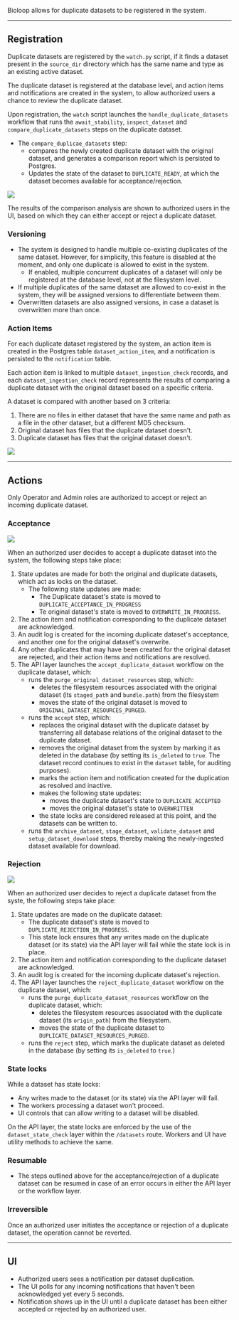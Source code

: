 Bioloop allows for duplicate datasets to be registered in the system.

---

## Registration

Duplicate datasets are registered by the `watch.py` script, if it finds a dataset present in the `source_dir` directory which has the same name and type as an existing active dataset.

The duplicate dataset is registered at the database level, and action items and notifications are created in the system, to allow authorized users a chance to review the duplicate dataset.

Upon registration, the `watch` script launches the `handle_duplicate_datasets` workflow that runs the `await_stability`, `inspect_dataset` and `compare_duplicate_datasets` steps on the duplicate dataset.
- The `compare_duplicae_datasets` step:
  - compares the newly created duplicate dataset with the original dataset, and generates a comparison report which is persisted to Postgres.
  - Updates the state of the dataset to `DUPLICATE_READY`, at which the dataset becomes available for acceptance/rejection.

<img src="assets/duplicate_dataset_registration.png">

The results of the comparison analysis are shown to authorized users in the UI, based on which they can either accept or reject a duplicate dataset.

### Versioning


- The system is designed to handle multiple co-existing duplicates of the same dataset. However, for simplicity, this feature is disabled at the moment, and only one duplicate is allowed to exist in the system.
  - If enabled, multiple concurrent duplicates of a dataset will only be registered at the database level, not at the filesystem level.
- If multiple duplicates of the same dataset are allowed to co-exist in the system, they will be assigned versions to differentiate between them.
- Overwritten datasets are also assigned versions, in case a dataset is overwritten more than once.

### Action Items

For each duplicate dataset registered by the system, an action item is created in the Postgres table `dataset_action_item`, and a notification is persisted to the `notification` table.

Each action item is linked to multiple `dataset_ingestion_check` records, and each `dataset_ingestion_check` record represents the results of comparing a duplicate dataset with the original dataset based on a specific criteria.

A dataset is compared with another based on 3 criteria:
1. There are no files in either dataset that have the same name and path as a file in the other dataset, but a different MD5 checksum. 
2. Original dataset has files that the duplicate dataset doesn't.
3. Duplicate dataset has files that the original dataset doesn't.

<img src="assets/duplication_er_diagram.png" />

---

## Actions
Only Operator and Admin roles are authorized to accept or reject an incoming duplicate dataset.


### Acceptance

<img src="assets/accept_duplicate_steps.png" />

When an authorized user decides to accept a duplicate dataset into the system, the following steps take place:
1. State updates are made for both the original and duplicate datasets, which act as locks on the dataset.
   * The following state updates are made:
     * The Duplicate dataset's state is moved to `DUPLICATE_ACCEPTANCE_IN_PROGRESS`
     * Te original dataset's state is moved to `OVERWRITE_IN_PROGRESS`.
2. The action item and notification corresponding to the duplicate dataset are acknowledged.
3. An audit log is created for the incoming duplicate dataset's acceptance, and another one for the original dataset's overwrite.
4. Any other duplicates that may have been created for the original dataset are rejected, and their action items and notifications are resolved. 
5. The API layer launches the `accept_duplicate_dataset` workflow on the duplicate dataset, which:
   * runs the `purge_original_dataset_resources` step, which:
     * deletes the filesystem resources associated with the original dataset (its `staged_path` and `bundle.path`) from the filesystem
     * moves the state of the original dataset is moved to `ORIGINAL_DATASET_RESOURCES_PURGED`.
   * runs the `accept` step, which:
     * replaces the original dataset with the duplicate dataset by transferring all database relations of the original dataset to the duplicate dataset.
     * removes the original dataset from the system by marking it as deleted in the database (by setting its `is_deleted` to `true`. The dataset record continues to exist in the `dataset` table, for auditing purposes).
     * marks the action item and notification created for the duplication as resolved and inactive.
     * makes the following state updates:
       * moves the duplicate dataset's state to `DUPLICATE_ACCEPTED`
       * moves the original dataset's state to `OVERWRITTEN`
     * the state locks are considered released at this point, and the datasets can be written to.
   * runs the `archive_dataset`, `stage_dataset`, `validate_dataset` and `setup_dataset_download` steps, thereby making the newly-ingested dataset available for download.


### Rejection

<img src="assets/reject_duplicate_steps.png" />

When an authorized user decides to reject a duplicate dataset from the syste, the following steps take place:
1. State updates are made on the duplicate dataset:
   * The duplicate dataset's state is moved to `DUPLICATE_REJECTION_IN_PROGRESS`.
   * This state lock ensures that any writes made on the duplicate dataset (or its state) via the API layer will fail while the state lock is in place.
2. The action item and notification corresponding to the duplicate dataset are acknowledged.
3. An audit log is created for the incoming duplicate dataset's rejection.
4. The API layer launches the `reject_duplicate_dataset` workflow on the duplicate dataset, which:
   * runs the `purge_duplicate_dataset_resources` workflow on the duplicate dataset, which:
     * deletes the filesystem resources associated with the duplicate dataset (its `origin_path`) from the filesystem.
     * moves the state of the duplicate dataset to `DUPLICATE_DATASET_RESOURCES_PURGED`.
   * runs the `reject` step, which marks the duplicate dataset as deleted in the database (by setting its `is_deleted` to `true`.)

### State locks
While a dataset has state locks:
- Any writes made to the dataset (or its state) via the API layer will fail.
- The workers processing a dataset won't proceed. 
- UI controls that can allow writing to a dataset will be disabled.

On the API layer, the state locks are enforced by the use of the `dataset_state_check` layer within the `/datasets` route. Workers and UI have utility methods to achieve the same.

### Resumable
- The steps outlined above for the acceptance/rejection of a duplicate dataset can be resumed in case of an error occurs in either the API layer or the workflow layer.

### Irreversible
Once an authorized user initiates the acceptance or rejection of a duplicate dataset, the operation cannot be reverted.

---

## UI

- Authorized users sees a notification per dataset duplication.
- The UI polls for any incoming notifications that haven't been acknowledged yet every 5 seconds.
- Notification shows up in the UI until a duplicate dataset has been either accepted or rejected by an authorized user.
